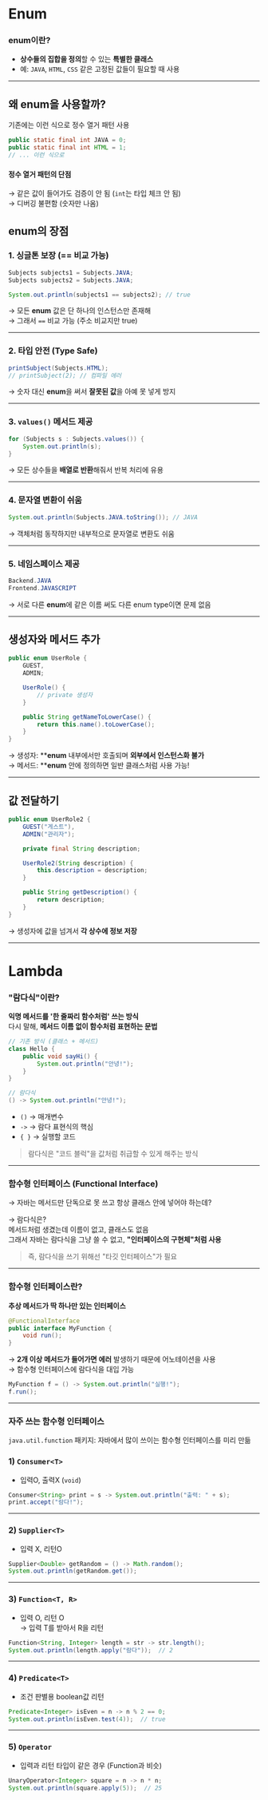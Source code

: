 # Enum


### **enum**이란?

* **상수들의 집합을 정의**할 수 있는 **특별한 클래스**
* 예: `JAVA`, `HTML`, `CSS` 같은 고정된 값들이 필요할 때 사용

---

## 왜 **enum**을 사용할까?

기존에는 이런 식으로 정수 열거 패턴 사용

```java
public static final int JAVA = 0;
public static final int HTML = 1;
// ... 이런 식으로
```

#### 정수 열거 패턴의 단점

→ 같은 값이 들어가도 검증이 안 됨 (`int`는 타입 체크 안 됨) <br>
→ 디버깅 불편함 (숫자만 나옴)


## **enum**의 장점

### 1. 싱글톤 보장 (== 비교 가능)

```java
Subjects subjects1 = Subjects.JAVA;
Subjects subjects2 = Subjects.JAVA;

System.out.println(subjects1 == subjects2); // true
```

→ 모든 **enum** 값은 단 하나의 인스턴스만 존재해    <br>
→ 그래서 `==` 비교 가능 (주소 비교지만 true)

---

### 2. 타입 안전 (Type Safe)

```java
printSubject(Subjects.HTML);
// printSubject(2); // 컴파일 에러
```

→ 숫자 대신 **enum**을 써서 **잘못된 값**을 아예 못 넣게 방지

---

### 3. `values()` 메서드 제공

```java
for (Subjects s : Subjects.values()) {
    System.out.println(s);
}
```

→ 모든 상수들을 **배열로 반환**해줘서 반복 처리에 유용

---

### 4. 문자열 변환이 쉬움

```java
System.out.println(Subjects.JAVA.toString()); // JAVA
```

→ 객체처럼 동작하지만 내부적으로 문자열로 변환도 쉬움

---

### 5. 네임스페이스 제공

```java
Backend.JAVA
Frontend.JAVASCRIPT
```

→ 서로 다른 **enum**에 같은 이름 써도 다른 enum type이면 문제 없음

---

## 생성자와 메서드 추가

```java
public enum UserRole {
    GUEST,
    ADMIN;

    UserRole() {
        // private 생성자
    }

    public String getNameToLowerCase() {
        return this.name().toLowerCase();
    }
}
```

→ 생성자: ****enum** 내부에서만 호출되며 **외부에서 인스턴스화 불가**   <br>
→ 메서드: ****enum** 안에 정의하면 일반 클래스처럼 사용 가능!

---

## 값 전달하기

```java
public enum UserRole2 {
    GUEST("게스트"),
    ADMIN("관리자");

    private final String description;

    UserRole2(String description) {
        this.description = description;
    }

    public String getDescription() {
        return description;
    }
}
```

→ 생성자에 값을 넘겨서 **각 상수에 정보 저장**

---

# Lambda

### "람다식"이란?

 **익명 메서드를 '한 줄짜리 함수처럼' 쓰는 방식**   <br>
다시 말해, **메서드 이름 없이 함수처럼 표현하는 문법**

```java
// 기존 방식 (클래스 + 메서드)
class Hello {
    public void sayHi() {
        System.out.println("안녕!");
    }
}

// 람다식
() -> System.out.println("안녕!");
```

* `()` → 매개변수
* `->` → 람다 표현식의 핵심
* `{ }` → 실행할 코드

> 람다식은 "코드 블럭"을 값처럼 취급할 수 있게 해주는 방식

---

### 함수형 인터페이스 (Functional Interface)

→ 자바는 메서드만 단독으로 못 쓰고 항상 클래스 안에 넣어야 하는데?

→ 람다식은? <br>
메서드처럼 생겼는데 이름이 없고, 클래스도 없음  <br>
그래서 자바는 람다식을 그냥 쓸 수 없고, **"인터페이스의 구현체"처럼 사용**

> 즉, 람다식을 쓰기 위해선 "타깃 인터페이스"가 필요

---

### 함수형 인터페이스란?

**추상 메서드가 딱 하나만 있는 인터페이스**

```java
@FunctionalInterface
public interface MyFunction {
    void run();
}
```

→ **2개 이상 메서드가 들어가면 에러** 발생하기 때문에 어노테이션을 사용 <br>
→ 함수형 인터페이스에 람다식을 대입 가능

```java
MyFunction f = () -> System.out.println("실행!");
f.run();
```

---

### 자주 쓰는 함수형 인터페이스

`java.util.function` 패키지: 자바에서 많이 쓰이는 함수형 인터페이스를 미리 만듦

### 1) `Consumer<T>`

* 입력O, 출력X (`void`)

```java
Consumer<String> print = s -> System.out.println("출력: " + s);
print.accept("람다!");
```

---

### 2) `Supplier<T>`

* 입력 X, 리턴O

```java
Supplier<Double> getRandom = () -> Math.random();
System.out.println(getRandom.get());
```

---

### 3) `Function<T, R>`

- 입력 O, 리턴 O    
→ 입력 T를 받아서 R을 리턴

```java
Function<String, Integer> length = str -> str.length();
System.out.println(length.apply("람다"));  // 2
```

---

### 4) `Predicate<T>`

* 조건 판별용 boolean값 리턴

```java
Predicate<Integer> isEven = n -> n % 2 == 0;
System.out.println(isEven.test(4));  // true
```

---

### 5) `Operator`

* 입력과 리턴 타입이 같은 경우 (Function과 비슷)

```java
UnaryOperator<Integer> square = n -> n * n;
System.out.println(square.apply(5));  // 25
```
